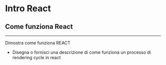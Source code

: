 # Intro React

## Come funziona React

---

Dimostra come funziona REACT

* Disegna o fornisci una descrizione di come funziona un processo di rendering cycle in react
